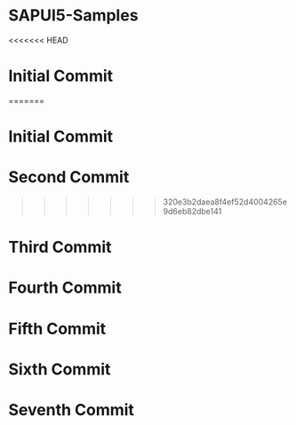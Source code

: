 # SAPUI5-Samples

<<<<<<< HEAD

# Initial Commit

=======

# Initial Commit

# Second Commit

> > > > > > > 320e3b2daea8f4ef52d4004265e9d6eb82dbe141

# Third Commit

# Fourth Commit

# Fifth Commit

# Sixth Commit

# Seventh Commit
